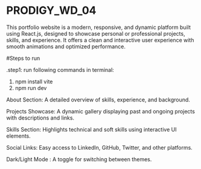 # PRODIGY_WD_04
This portfolio website is a modern, responsive, and dynamic platform built using React.js, designed to showcase personal or professional projects, skills, and experience. It offers a clean and interactive user experience with smooth animations and optimized performance.



#Steps to run

.step1:
run following commands in terminal:
1. npm install vite
2.  npm run dev





About Section: A detailed overview of skills, experience, and background.

Projects Showcase: A dynamic gallery displaying past and ongoing projects with descriptions and links.

Skills Section: Highlights technical and soft skills using interactive UI elements.

Social Links: Easy access to LinkedIn, GitHub, Twitter, and other platforms.

Dark/Light Mode : A toggle for switching between themes.
